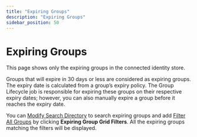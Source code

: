 ```yaml
---
title: "Expiring Groups"
description: "Expiring Groups"
sidebar_position: 50
---
```


# Expiring Groups

This page shows only the expiring groups in the connected identity store.

Groups that will expire in 30 days or less are considered as expiring groups. The expiry date is
calculated from a group’s expiry policy. The Group Lifecycle job is responsible for expiring these
groups on their respective expiry dates; however, you can also manually expire a group before it
reaches the expiry date.

You can
[Modify Search Directory](/docs/directorymanager/11.0/portal/group/allgroups/allgroups.md#modify-search-directory)
to search expiring groups and add
[Filter All Groups](/docs/directorymanager/11.0/portal/group/allgroups/allgroups.md#filter-all-groups)
by clicking **Expiring Group Grid Filters**. All the expiring groups matching the filters will be
displayed.
